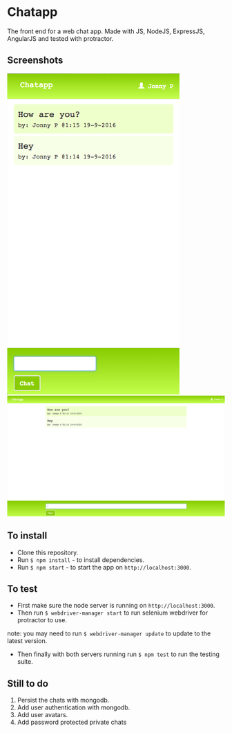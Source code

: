Chatapp
=======

The front end for a web chat app. Made with JS, NodeJS, ExpressJS, AngularJS and tested with protractor.

Screenshots
-----------

<img src="https://github.com/JonnyPickard/chatapp-js/blob/master/screen-shot-mobile.png">

<img src="https://github.com/JonnyPickard/chatapp-js/blob/master/screen-shot-desktop.png">

To install
----------

- Clone this repository.
- Run `$ npm install` - to install dependencies.
- Run `$ npm start` - to start the app on `http://localhost:3000`.  

To test
-------

- First make sure the node server is running on `http://localhost:3000`.
- Then run `$ webdriver-manager start` to run selenium webdriver for protractor to use.  

note: you may need to run `$ webdriver-manager update` to update to the latest version.
- Then finally with both servers running run `$ npm test` to run the testing suite.

Still to do
-----------

1. Persist the chats with mongodb.
2. Add user authentication with mongodb.
3. Add user avatars.
4. Add password protected private chats
